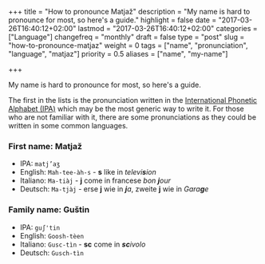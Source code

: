 +++
title = "How to pronounce Matjaž"
description = "My name is hard to pronounce for most, so here's a guide."
highlight = false
date = "2017-03-26T16:40:12+02:00"
lastmod = "2017-03-26T16:40:12+02:00"
categories = ["Language"]
changefreq = "monthly"
draft = false
type = "post"
slug = "how-to-pronounce-matjaz"
weight = 0
tags = ["name", "pronunciation", "language", "matjaz"]
priority = 0.5
aliases = ["name", "my-name"]

+++

My name is hard to pronounce for most, so here's a guide.

The first in the lists is the pronunciation written in the
[International Phonetic Alphabet (IPA)](https://en.wikipedia.org/wiki/Help:IPA_for_English)
which may be the most generic way to write it. For those who are not familiar
with it, there are some pronunciations as they could be written in some common
languages.


### First name: Matjaž

- IPA: `matj’aʒ`
- English: `Mah-tee-àh-s` - **s** like in _televi**s**ion_
- Italiano: `Ma-tiàj` - **j** come in francese _bon **j**our_
- Deutsch: `Ma-tjàj` - erse **j** wie in _**j**a_, zweite **j** wie in _Gara**g**e_


### Family name: Guštin

- IPA: `guʃ'tin`
- English: `Goosh-tèen`
- Italiano: `Gusc-tìn` - **sc** come in _**sc**ivolo_
- Deutsch: `Gusch-tìn`
